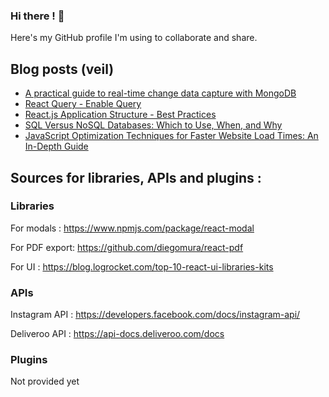 ### Hi there ! 👋

Here's my GitHub profile I'm using to collaborate and share.

<!--
**AnthonyGodart/AnthonyGodart** is a ✨ _special_ ✨ repository because its `README.md` (this file) appears on your GitHub profile.

Here are some ideas to get you started:

- 🔭 I’m currently working on ...
- 🌱 I’m currently learning ...
- 👯 I’m looking to collaborate on ...
- 🤔 I’m looking for help with ...
- 💬 Ask me about ...
- 📫 How to reach me: ...
- 😄 Pronouns: ...
- ⚡ Fun fact: ...
-->

## Blog posts (veil)
<!-- BLOG-POST-LIST:START -->
- [A practical guide to real-time change data capture with MongoDB](https://app.daily.dev/posts/owZGU34vj?utm_source=rss&utm_medium=bookmarks&utm_campaign=dxCKodVBquaHOKMLkIGxy)
- [React Query - Enable Query](https://app.daily.dev/posts/2UATM9OMe?utm_source=rss&utm_medium=bookmarks&utm_campaign=dxCKodVBquaHOKMLkIGxy)
- [React.js Application Structure - Best Practices](https://app.daily.dev/posts/uJ1bbQI1N?utm_source=rss&utm_medium=bookmarks&utm_campaign=dxCKodVBquaHOKMLkIGxy)
- [SQL Versus NoSQL Databases: Which to Use, When, and Why](https://app.daily.dev/posts/im6Siz5eT?utm_source=rss&utm_medium=bookmarks&utm_campaign=dxCKodVBquaHOKMLkIGxy)
- [JavaScript Optimization Techniques for Faster Website Load Times: An In-Depth Guide](https://app.daily.dev/posts/Xw4kibVmG?utm_source=rss&utm_medium=bookmarks&utm_campaign=dxCKodVBquaHOKMLkIGxy)
<!-- BLOG-POST-LIST:END -->

## Sources for libraries, APIs and plugins :
### Libraries
For modals :
https://www.npmjs.com/package/react-modal

For PDF export:
https://github.com/diegomura/react-pdf

For UI :
https://blog.logrocket.com/top-10-react-ui-libraries-kits

### APIs
Instagram API :
https://developers.facebook.com/docs/instagram-api/

Deliveroo API :
https://api-docs.deliveroo.com/docs

### Plugins
Not provided yet
